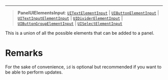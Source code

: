 ***

> **PanelUIElementsInput**: [`UITextElementInput`](UITextElementInput.md) | [`UIButtonElementInput`](UIButtonElementInput.md) | [`UITextInputElementInput`](UITextInputElementInput.md) | [`UIDividerElementInput`](UIDividerElementInput.md) | [`UIButtonGroupElementInput`](UIButtonGroupElementInput.md) | [`UISelectElementInput`](UISelectElementInput.md)

This is a union of all the possible elements that can be added to a panel.

# Remarks

For the sake of convenience, `id` is optional but recommended if you want to be able to
perform updates.
